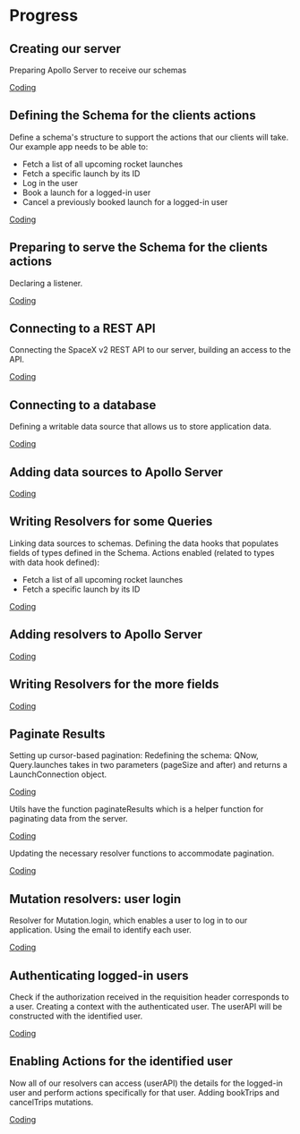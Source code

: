 # Progress

## Creating our server

Preparing Apollo Server to receive our schemas

[Coding](./server/src/index.js)

## Defining the Schema for the clients actions

Define a schema's structure to support the actions that our clients will take. Our example app needs to be able to:

* Fetch a list of all upcoming rocket launches
* Fetch a specific launch by its ID
* Log in the user
* Book a launch for a logged-in user
* Cancel a previously booked launch for a logged-in user

[Coding](./server/src/schema.js)

## Preparing to serve the Schema for the clients actions

Declaring a listener.

[Coding](./server/src/index.js)

## Connecting to a REST API

Connecting the SpaceX v2 REST API to our server, building an access to the API.

[Coding](./server/src/datasources/launch.js)

## Connecting to a database

Defining a writable data source that allows us to store application data.

[Coding](./server/src/datasources/user.js)

## Adding data sources to Apollo Server

[Coding](./server/src/index.js)

## Writing Resolvers for some Queries

Linking data sources to schemas. Defining the data hooks that populates fields of types defined in the Schema. Actions enabled (related to types with data hook defined):

* Fetch a list of all upcoming rocket launches
* Fetch a specific launch by its ID

[Coding](./server/src/resolvers.js)

## Adding resolvers to Apollo Server

[Coding](./server/src/index.js)

## Writing Resolvers for the more fields

[Coding](./server/src/resolvers.js)

## Paginate Results

Setting up cursor-based pagination: Redefining the schema: QNow, Query.launches takes in two parameters (pageSize and after) and returns a LaunchConnection object.

[Coding](./server/src/schema.js)

Utils have the function paginateResults which is a helper function for paginating data from the server.

[Coding](./server/src/utils.js)

Updating the necessary resolver functions to accommodate pagination.

[Coding](./server/src/resolvers.js)

## Mutation resolvers: user login

Resolver for Mutation.login, which enables a user to log in to our application.
Using the email to identify each user.

[Coding](./server/src/resolvers.js)

## Authenticating logged-in users

Check if the authorization received in the requisition header corresponds to a user.
Creating a context with the authenticated user. The userAPI will be constructed with the identified user.

 [Coding](./server/src/index.js)

## Enabling Actions for the identified user

Now all of our resolvers can access (userAPI) the details for the logged-in user and perform actions specifically for that user. Adding bookTrips and cancelTrips mutations.

[Coding](./server/src/resolvers.js)
